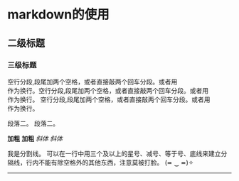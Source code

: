 # markdown的使用
## 二级标题
### 三级标题
空行分段,段尾加两个空格，或者直接敲两个回车分段。或者用<br />作为换行。空行分段,段尾加两个空格，或者直接敲两个回车分段。或者用<br />作为换行。
空行分段,段尾加两个空格，或者直接敲两个回车分段。或者用<br />作为换行。  

段落二。
段落二。


**加粗**
__加粗__
*斜体*
_斜体_

我是分割线。
可以在一行中用三个及以上的星号、减号、等于号、底线来建立分隔线，行内不能有除空格外的其他东西，注意莫被打脸。 (≖ ‿ ≖)✧

---
